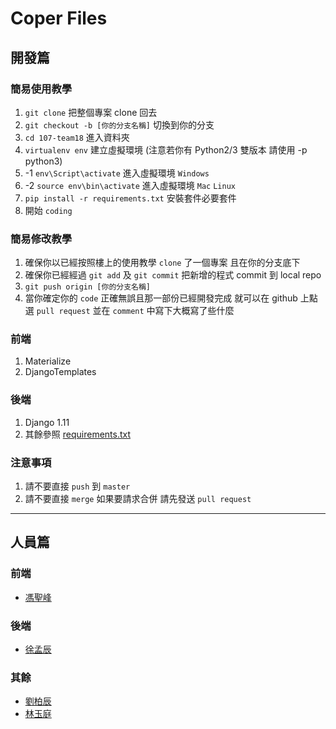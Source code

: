 # Coper Files

## 開發篇

### 簡易使用教學
1. `git clone` 把整個專案 clone 回去
2. `git checkout -b [你的分支名稱]` 切換到你的分支
3. `cd 107-team18` 進入資料夾
4. `virtualenv env` 建立虛擬環境 (注意若你有 Python2/3 雙版本 請使用 -p python3)
5. -1 `env\Script\activate` 進入虛擬環境 `Windows`
5. -2 `source env\bin\activate` 進入虛擬環境 `Mac` `Linux`
6. `pip install -r requirements.txt` 安裝套件必要套件 
7. 開始 `coding`

### 簡易修改教學
1. 確保你以已經按照樓上的使用教學 `clone` 了一個專案 且在你的分支底下
2. 確保你已經經過 `git add` 及 `git commit` 把新增的程式 commit 到 local repo
3. `git push origin [你的分支名稱]`
4. 當你確定你的 `code` 正確無誤且那一部份已經開發完成 就可以在 github 上點選 `pull request` 並在 `comment` 中寫下大概寫了些什麼

### 前端
1. Materialize
2. DjangoTemplates

### 後端
1. Django 1.11
2. 其餘參照 [requirements.txt](requirements.txt)

### 注意事項
1. 請不要直接 `push` 到 `master`
2. 請不要直接 `merge` 如果要請求合併 請先發送 `pull request`

---

## 人員篇

### 前端
* [馮聖峰](https://github.com/Fong0975)

### 後端
* [徐孟辰](https://github.com/sheiun)

### 其餘
* [劉柏辰](https://github.com/EE91941387EE)  
* [林玉庭](https://github.com/0222826398)
